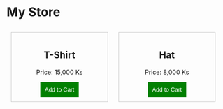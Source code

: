 <!DOCTYPE html>
<html>
<head>
  <title>My Online Store</title>
  <style>
    .product {
      border: 1px solid #ccc;
      padding: 10px;
      width: 200px;
      display: inline-block;
      margin: 10px;
      text-align: center;
    }
    button {
      background-color: green;
      color: white;
      border: none;
      padding: 10px;
    }
  </style>
  <script>
    function addToCart(name) {
      alert(name + " ကိုတောင်းဆိုပြီးပြီးပြီ!");
    }
  </script>
</head>
<body>

  <h1>My Store</h1>

  <div class="product">
    <h2>T-Shirt</h2>
    <p>Price: 15,000 Ks</p>
    <button onclick="addToCart('T-Shirt')">Add to Cart</button>
  </div>

  <div class="product">
    <h2>Hat</h2>
    <p>Price: 8,000 Ks</p>
    <button onclick="addToCart('Hat')">Add to Cart</button>
  </div>

</body>
</html>
